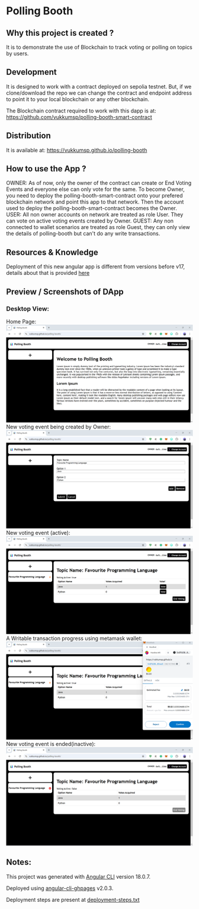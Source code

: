 # Polling Booth



## Why this project is created ?

It is to demonstrate the use of Blockchain to track voting or polling on topics by users.

## Development

It is designed to work with a contract deployed on sepolia testnet. But, if we clone/download the repo we can change the contract and endpoint address to point it to your local blockchain or any other blockchain.

The Blockchain contract required to work with this dapp is at: https://github.com/vukkumsp/polling-booth-smart-contract

## Distribution

It is available at: https://vukkumsp.github.io/polling-booth

## How to use the App ?

OWNER:
As of now, only the owner of the contract can create or End Voting Events and everyone else can only vote for the same.
To become Owner, you need to deploy the polling-booth-smart-contract onto your prefered blockchain network and point this app to that network. Then the account used to deploy the polling-booth-smart-contract becomes the Owner.
USER:
All non owner accounts on network are treated as role User. They can vote on active voting events created by Owner.
GUEST:
Any non connected to wallet scenarios are treated as role Guest, they can only view the details of polling-booth but can't do any write transactions.

## Resources & Knowledge

Deployment of this new angular app is different from versions before v17, details about that is provided [here](./deployment-steps.txt)

## Preview / Screenshots of DApp
### Desktop View:
Home Page:
<img src="./src/assets/screenshots/home-desktop.png">
New voting event being created by Owner:
<img src="./src/assets/screenshots/home-desktop-new-event.png">
New voting event (active):
<img src="./src/assets/screenshots/home-desktop-new-event-vote-page.png">
A Writable transaction progress using metamask wallet:
<img src="./src/assets/screenshots/home-desktop-performing-transaction.png">
New voting event is ended(inactive):
<img src="./src/assets/screenshots/home-desktop-new-event-vote-inactive.png">

## Notes:

This project was generated with [Angular CLI](https://github.com/angular/angular-cli) version 18.0.7.

Deployed using [angular-cli-ghpages](https://www.npmjs.com/package/angular-cli-ghpages) v2.0.3.
    
Deployment steps are present at [deployment-steps.txt](./deployment-steps.txt)